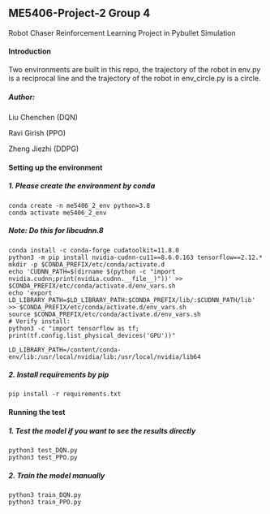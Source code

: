 ## ME5406-Project-2 Group 4
Robot Chaser Reinforcement Learning Project in Pybullet Simulation

#### Introduction
Two environments are built in this repo, the trajectory of the robot in env.py is a reciprocal line and the trajectory of the robot in env_circle.py is a circle.

##### Author: 

Liu Chenchen (DQN)

Ravi Girish  (PPO)

Zheng Jiezhi (DDPG)

#### Setting up the environment
##### 1. Please create the environment by conda
```
conda create -n me5406_2_env python=3.8
conda activate me5406_2_env
```

##### Note: Do this for libcudnn.8
```
conda install -c conda-forge cudatoolkit=11.8.0
python3 -m pip install nvidia-cudnn-cu11==8.6.0.163 tensorflow==2.12.*
mkdir -p $CONDA_PREFIX/etc/conda/activate.d
echo 'CUDNN_PATH=$(dirname $(python -c "import nvidia.cudnn;print(nvidia.cudnn.__file__)"))' >> $CONDA_PREFIX/etc/conda/activate.d/env_vars.sh
echo 'export LD_LIBRARY_PATH=$LD_LIBRARY_PATH:$CONDA_PREFIX/lib/:$CUDNN_PATH/lib' >> $CONDA_PREFIX/etc/conda/activate.d/env_vars.sh
source $CONDA_PREFIX/etc/conda/activate.d/env_vars.sh
# Verify install:
python3 -c "import tensorflow as tf; print(tf.config.list_physical_devices('GPU'))"
```
```
LD_LIBRARY_PATH=/content/conda-env/lib:/usr/local/nvidia/lib:/usr/local/nvidia/lib64
```

##### 2. Install requirements by pip
```
pip install -r requirements.txt
```

#### Running the test
##### 1. Test the model if you want to see the results directly
```
python3 test_DQN.py
python3 test_PPO.py
```

##### 2. Train the model manually
```
python3 train_DQN.py
python3 train_PPO.py
```
